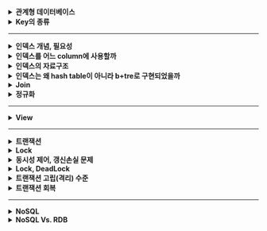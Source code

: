 
<details>
    <summary><b>관계형 데이터베이스</b></summary> 

## 정리
### 관계형 데이터베이스란?
- 데이터를 테이블에 저장하는 데이터베이스
- 데이터 구조가 명확하고, 변경될 여지가 없을 경우에 사용하면 좋다.
- Scale-up 만 가능하다.
#### 장점
- 데이터 분류, 정렬, 탐색 속도가 빠름
- 데이터의 무결성과 신뢰성 보장
- 정규화에 따른 갱신 비용이 적음
#### 단점
- 기존 작성된 스키마 수정이 어려움
- 데이터 베이스의 부하를 분석하기 어려움
- 빅데이터 처리시 비효율적
### 용어
- 열: 테이블에서 각각의 열은 유일한 이름을 가지고 있으며, 자신만의 타입으로 가지고 있다. 필드 또는 속성으로도 불린다.
- 행: 관계된 데이터의 묶음. 튜플 또는 레코드라고도 불린다.
- 값: 테이블에는 각각의 행과 열에 대응하는 값을 가진다.
- 키: 테이블에서 행의 식별자로 이용되는 열
- 관계: 테이블과 테이블과의 관계를 수에 따라 나타낸 것
    - 일대일 관계
    - 일대다 관계
    - 다대다 관계
- 스키마: 테이블을 설계하기 위한 메타데이터
### 파일시스템과 DBMS
#### 파일시스템
- 파일을 저장장치에 저장하고 사용하기 위한 규칙
- 구성요소는 순차적인 레코드들이며, 레코드는 파일을 다룰 때의 데이터 단위이다.
- 단점:
    - 데이터 종속성: data 가 변경될 때마다 프로그램 수정 필요
    - 데이터 중복성 & 비일관성: 중복된 데이터의 수정 시, 불일치 발생 가능
    - 데이터 접근이 어렵다.
    - 데이터 무결성: 데이터에 대한 제약 조건을 추가하기 어렵다.
    - 원자성 문제
    - 다중 사용자로에의한 동시 접근 안됨
    - 보안 문제: 세밀한 권한 설정이 어렵다.
## 예상 질문
- 관계형 데이터베이스에 대해 설명해주세요
- 장단점에 대해 설명해주세요
- RDBMS와 파일 시스템의 차이에 대해 설명해주세요
- RDB 의 크기를 확장하려면 어떻게 해야할까요?
## 참조
- https://velog.io/@csy9604/%EA%B4%80%EA%B3%84%ED%98%95-%EB%8D%B0%EC%9D%B4%ED%84%B0%EB%B2%A0%EC%9D%B4%EC%8A%A4-%EB%B9%84%EA%B4%80%EA%B3%84%ED%98%95-%EB%8D%B0%EC%9D%B4%ED%84%B0%EB%B2%A0%EC%9D%B4%EC%8A%A4
</details> 

<details>
    <summary><b>Key의 종류</b></summary> 

## 정리
### 키의 속성
- 유일성: 하나의 키 값으로 튜플을 유일하게 식별할 수 있는 성질
- 최소성: 키를 구성하는 속성들 중 꼭 필요한 최소한의 속성들로만 키를 구성하는 성질
### 슈퍼키
- 테이블에서 각 행을 유일하게 식별할 수 있는 속성들의 집합
- 유일성 O, 최소성 X
### 후보키
- 튜플들을 유일하게 식별하기 위해 사용되는 속성들의 부분집합
- 슈퍼키중 최소성을 만족하는 집합을 의미한다.
- 유일성 O, 최소성 O
- 모든 릴레이션은 하나 이상의 후보키를 가져야 한다.
### 기본키
- 후보키 중 선택된 속성
- 유일성 O, 최소성 O
- 중복된 값과 NULL 값이 허용되지 않는다.
- 자주 변경되는 값은 기본키로 적절하지 않다.
### 외래키
- 다른 릴레이션의 기본키를 참조하는 속성 또는 속성들의 집합
- 참조 테이블의 기본키에 없는 값은 외래키의 값으로 입력할 수 없다.
### 대체키
- 후보키에서 기본키를 제외한 나머지

## 예상 질문
- 키의 종류에 대해 간단하게 설명해주세요.
- 기본키와 대체키, 후보키에 대해 비교해주세요.
- 외래키의 제약에 대해 설명해주세요.
- 외래키에 NULL 값이 들어갈 수 있을까요?
- 기본키는 수정할 수 있을까요?
    - 변경될 수는 있지만 기본키가 변경됨으로써 기본키를 제외하고 나머지 속성이 같았던 튜플이 기본키를 바꿈으로써 중복이 될 수 있기 때문에 주의해야 합니다.
- PK 를 대체키로 사용하면 얻는 이점은 무엇이 있을까요?
    - 변경 가능성 제거
    - 성능 향상
    - 데이블 구조 간결
    - 데이터 무결성 보장
## 참조
- https://hyejin.tistory.com/m/118
- https://mangkyu.tistory.com/21
- https://mangkyu.tistory.com/287
</details> 

---

<details>
    <summary><b>인덱스 개념, 필요성</b></summary> 

## 정리
### 인덱스란?
- DBMS 에서 데이터의 조작 성능을 희생하고 그 대신 데이터의 읽기 속도를 높이는 기능
- 키 값을 중심으로 정렬되어 있다.
### 장단점
- 장점
    - 검색 속도 향상
- 단점
    - 인덱스를 관리하기 위한 추가 공간 및 작업 필요
### Inno DB (B-Tree) 에서의 인덱스
- 기본적으로 B-Tree 자료구조 사용
- PK 를 Clustered Index 로 사용
    - 만약 PK 를 지정하지 않으면, NOT NULL 인 UNIQUE 키를 Clustered Index 로 사용. 만약 이것도 없다면 hidden clustered index 를 생성.
    - PK 기반의 검색은 빠르나, 레코드의 저장이나 PK 값의 변경은 상대적으로 느림
#### Inno DB 의 Secondary Index 에 실제 레코드 주소가 들어가지 않는 이유는?
- 만약 실제 레코드 주소가 들어간다면, Clustered Index 의 키 값이 변경될 때마다 Secondary Index 에 있는 레코드 주소가 변경되어야 한다. 때문에 Secondary Index 에 실제 레코드 주소를 넣는 것이 아니라 `PK` 값을 저장한다.
#### Clustered Index vs Non-Clustered Index
- Clustered Index: 인덱스의 정렬 기준과 레코드의 정렬 기준이 같은 형태
    - 장점: PK 로 범위 검색 하는 경우 매우 빠르다.
    - 단점
        - Secondary Index 가 PK 를 갖고 있기 때문에 PK 가 커질 경우 전체적으로 인덱스의 크기가 커진다.
        - Secondary Index 로 검색할 때 PK 로 다시 한번 검색하기 때문에 처리 성능이 다소 느리다.
        - Secondary Index 가 PK 와 직접적으로 연관되어 있어 레코드를 삽입하거나 PK 를 변경할 때 처리 성능이 다소 느리다.
- Non-Clustered Index: 인덱스의 정렬 기준과 레코드의 정렬 기준이 다른 형태(보통 삽입된 순서로 저장됨)
#### 인덱스 키 관리 및 검색
- 키 추가
    - Inno DB 에서는 B-Tree 를 기반으로 하므로 노드를 새로 추가하는데 비용이 많이 든다.
    - 하지만 Inno DB 에서는 버퍼를 두어서 디스크 I/O 를 최대한 줄이는 방식을 이용한다.
        - INSERT 뿐만 아니라 UPDATE, DELETE 내용도 저장 (Change Buffer)
- 키 삭제
    - 해당 키값이 저장된 B-Tree 의 리프 노드를 찾아 삭제 마크.
    - 공간은 지워지지 않고 그대로 방치하거나 재활용됨
    - 레코드가 삭제될 경우 인덱스 트리에는 그대로 남아있으므로, 최악의 경우 인덱스 노드의 수가 레코드의 수보다 커져 인덱스를 활용하지 않는게 더 빠른 경우가 존재할 수 있다.
- 키 변경
    - 키 삭제 작업 후 삽입 작업 진행
- 키 검색
    - 100% 일치 또는 부등호 비교, 값의 앞부분이 일치하는 경우에 사용 가능
    - 값의 뒷부분이 일치하는 경우 인덱스 사용 불가능
    - 변형된 키 값의 경우 트리의 값들과 비교할 수 없기 때문에 인덱스 사용 불가능
## 예상 질문
- 인덱스에 대해 설명해주세요.
- 클러스터링 인덱스와 세컨더리 인덱스에 대해 설명해주세요.
- 인덱스를 설정한 것이 항상 빠를까요?
## 참조

</details> 

<details>
    <summary><b>인덱스를 어느 column에 사용할까</b></summary> 

## 정리
### 인덱스를 사용하면 좋은 경우
- 규모가 큰 테이블
- INSERT, UPDATE, DELETE 가 자주 발생하지 않는 컬럼
- JOIN 이나 WHERE, ORDER BY 에 자주 사용되는 컬럼
- 데이터 중복도가 낮은 컬럼
### 인덱스 키 선택 시 고려
#### 키 값의 크기
- Inno DB 에서 Disk I/O 를 하는 기본 단위를 Page 또는 Block 이라고 한다.
- Inno DB 에서 이 값은 16KB 로 고정되어 있다.
- Block 구조는 키 값과 자식 노드 주소로 구성된 노드의 집합체이다.
- 평균적으로 자식 노드 주소의 크기는 일정하므로 키 값에 따라 한 Block 에 들어갈 수 있는 노드의 개수가 정해진다.
- 따라서, 키 값이 커질 수록 한 Block 에 들어가는 노드는 적어지고, 같은 수의 노드를 읽어오기 위해 더 많은 Disk I/O 가 발생할 수 있다.
> 결론: 키 값이 커지면 더 많은 Disk I/O 가 발생할 수 있다.
#### 선택도(기수성)
- 선택도(기수성): 인덱스 키 값이 몇 종류로 구성되어 있는지
    - 전체 인덱스 키 값이 100개라고 가정하고, 10종류로 구성되어 있다고 하면 기수성은 10이다.
- 인덱스 키 값은 중복된 값이 많아지면 많아질수록 기수성과 선택도는 낮아진다.
- 선택도가 올라가면 검색 대상이 줄기 때문에 그만큼 빠르다.
- 성별같은거 고르면 안된다.
> 결론: 인덱스는 종류가 많은 열을 골라야 한다.
#### 읽어야 하는 레코드의 건수
- 인덱스를 통해 테이블의 레코드를 읽는 것은 인덱스를 거치지 않는 것보다 비용이 더 든다.
    - 인덱스 파일을 들렸다 하나의 레코드 데이터를 들고 올 때마다 Disk I/O 가 발생하기 때문
    - 반면 한 블록에 최대한 많은 레코드를 가져올 수 있다.
- 따라서 읽어야 하는 레코드 수가 20% 가 넘을 때는 인덱스를 사용하지 않고 직접 테이블을 모두 읽는 것이 효율적이다.
- 이 때는 옵티마이저에 의해 인덱스를 사용하지 않고 읽어온다.
> 결론: 읽어야 하는 레코드가 많으면 인덱스가 불리할 수 있다.
### PK 설정 시 고려해야 할 것
1. PK 는 되도록 검색에 자주 쓰이는 칼럼으로 사용하는 것이 좋다.
2. PK 는 반드시 명시하자
    - PK 가 없을 경우, 내부적으로 칼럼을 추가하는데 개발자가 이 컬럼을 통해 검색 쿼리를 할 수 없으므로 불이익이 크다.
3. 여러 칼럼의 복합으로 PK 를 설정하는 것보다 AUTO-INCREMENT 칼럼을 사용해보자.
    - 이와 같이 PK 의 크기가 크고 Secondary Index 를 사용한다면, 인조 식별자를 사용하는 것을 고려해보자.
### 다중 칼럼 인덱스
![Multi_Column_Index](images/Multi_Column_Index.png)
- 2개 이상의 컬럼을 포함하는 인덱스
- 다중 컬럼 인덱스에서 앞의 칼럼의 순서에 위의 칼럼의 순서가 영향을 받는다.
- 인덱스 내에서 각 칼럼의 위치가 중요하다.
### Unique Index
- MySQL 에서 Unique 키워드 사용시 자동으로 Index 설정이 된다.
- Null 은 특정 값이 아니므로 2개 이상 저장 가능하다.
    - Not Null 옵션 설정이 중요해보인다.
#### Unique Index vs Other Secondary Index
- 데이터 읽기
    - 읽어야 하는 레코드의 크기가 동일하다면 성능 차이는 거의 없다.
    - 일반적으로 읽어야 하는 레코드의 크기는 Unique 의 경우가 더 적다.
- 데이터 쓰기
    - Unique Index 의 경우 레코드를 추가할 때 중복된 값이 있는지 확인하는 과정이 추가적으로 들어간다.
        - 중복된 값을 확인하는 과정 때문에 버퍼를 이용하지 못한다. 따라서 Disk I/O 가 필수적으로 일어난다.
    - 따라서 Unique Index 가 다른 Secondary Index 에 비해 느리다.
    - MySQL 에서는 중복된 값을 체크할 때 읽기 잠금을 하고 쓰기를 할 때는 쓰기 잠금을 사용하는데 이 때 데드락이 자주 발생한다.
#### 사용 시 주의 사항
- 일반 인덱스와 Unique 를 같은 칼럼에 동시에 걸 필요는 없다. (동일한 역할을 수행하므로)
- 마찬가지로 PK 와 Unique 를 같은 컬럼에 동시에 걸 필요는 없다.
- 유일성이 필요하지 않다면 Unique 를 걸지 말고 일반 인덱스를 걸자
### 외래키
- 외래키 설정시 자동으로 인덱스가 생성된다.
#### Inno DB 외래키 관리
1. 참조되는 테이블(PK)이 쓰기 잠금 중일 때, 참조하는 테이블(FK)는 외래키에 대해 잠금 대기를 한다.
2. 참조되는 테이블이 쓰기 잠금중이어도 참조하는 테이블에서 외래키가 아닌 칼럼에 대해서는 잠금 대기를 하지 않는다.
    - 외래키가 아니면 락 해제를 기다리지 않음
> 외래키는 이처럼 잠금 경합이 발생할 수 있으므로 이를 고려해야 한다.
## 예상 질문
- 인덱스는 어느 경우에 사용하면 좋을까요?
- 왜 다중 컬럼 인덱스에서 인덱스를 설정할 때 칼럼의 순서가 중요할까요?
- Unique 와 Index 를 한 칼럼에 같이 할 경우 어떻게 되나요?
## 참조
- https://jjingho.tistory.com/170
</details> 

<details>
    <summary><b>인덱스의 자료구조</b></summary>

## 정리
### Hash Table
#### 특징
- 키 값을 해시 함수를 통해 변환하고 그 값을 인덱스로 활용한다.
- 인덱스를 통해 접근하므로 매우 빠른 검색을 지원한다.
    - 검색 시간: O(1)
- 장점
    - 키 값과 상관없이 인덱스의 크기가 작다.
    - 검색이 빠르다.
- 단점
    - 부등호 연산이나 정렬된 결과를 가져올 때는 적절하지 않다.
### B-Tree
#### 특징
- Balanced 트리 형태의 구조
- 노드의 구성 요소
    - 리프 노드: 인덱스 값 + 레코드 주소
    - 이외의 노드: 인덱스 값 + 자식 노드 주소
- Inno DB 에서는 B-Tree 자료구조를 사용한다.
- 부등호, 순차 검색 등에 적합하다.
    - 검색 시간: O(LogN)
#### 데이터 읽기
- 인덱스 레인지 스캔
    - 뒤의 두 방법보다 빠르다.
    - 범위가 결정된 인덱스를 읽는 방식
    - 시작 지점을 찾고 인덱스에 저장된 레코드 주소로 랜덤 I/O 를 실행해 데이터를 읽어온다. 이 과정을 끝 지점 인덱스까지 실행한다.
- 인덱스 풀 스캔
    - 인덱스의 처음부터 끝까지 모두 읽는 방식
    - 조건절에 사용된 칼럼이 인덱스의 첫 번째 칼럼이 아닐 경우 발생
        - 예) 인덱스는 (A, B, C) 칼럼의 순서대로 만들어져 있지만, 쿼리의 조건절은 B 나 C 칼럼으로 검색하는 경우
    - 테이블 풀 스캔보다는 적은 Disk I/O 를 발생시킨다.
    - 이 방식으로 사용하기 위해 인덱스를 설정하면 안된다.
- 루스 인덱스 스캔
    - 불필요한 인덱스는 무시하고 넘어가는 방식
    - GROUP BY 또는 집합 함수 중 MAX(), MIN() 함수에 대해 최적화하는 경우에 사용
- 인덱스 스킵 스캔
    - 인덱스의 여러 컬럼 중 뒤의 컬럼만으로 검색하는 경우에 옵티마이저에 의해 인덱스를 통해 검색하도록 쿼리를 최적화하는 방식
    - 예) (A, B) 가 하나의 인덱스라면, B로만 검색해도 인덱스를 사용하도록 쿼리 최적화가 된다.
## 예상 질문
- 
## 참조
- https://mangkyu.tistory.com/96
</details> 

<details>
    <summary><b>인덱스는 왜 hash table이 아니라 b+tre로 구현되었을까</b></summary> 

> b+tree 는 hash table 에 비해 동등 비교는 느리지만 이외의 모든 연산에 대해 유리합니다.
</details> 

<details>
    <summary><b>Join</b></summary> 

## 정리
### Join 이란?
- 두 개의 테이블을 서로 묶어서 하나의 결과를 만들어 내는 것
### Inner Join vs Outer Join
#### Inner Join
![inner_join](images/inner_join.png)
- 두 테이블에 모두 데이터가 있는 경우
- 일반적으로 조인이라고 하면 Inner Join 이다.
- 두 테이블의 순서를 바꾸어도 결과가 달라지지 않기 때문에 옵티마이저에 의해 최적화가 수행될 수 있다.
#### Outer Join
![outer_join](images/outer_join.png)
- Left Outer Join
    - 왼쪽 테이블의 모든 값이 출력되는 조인
- Right Outer Join
    - 오른쪽 테이블의 모든 값이 출력되는 조인
- Full Outer Join
    - 양쪽 테이블의 모든 값이 출력되는 조인
- 특징
    - MySQL 에서는 Full Outer Join 을 지원하지 않는다.
    - Outer Join 을 사용한 쿼리가 Inner Join 으로 실행되지 않도록 주의해야 한다.
        - 레코드가 없을 수도 있는 쪽의 테이블에 대한 조건은 On 절을 통해 명시하자 (Where 절에 명시 X)
        - 옵티마이저에 의해 Outer Join 을 Inner Join 으로 처리할 수 있다.
        - 아래와 같은 방식은 옵티마이저에 의해 Inner Join 으로 처리될 수 있다. -> On 절에 명시하거나 Inner Join 으로 사용하자
      ```mysql
      SELECT *
      FROM employees e 
        LEFT OUTER JOIN salaries s ON s.emp_no=e.emp_no
      WHERE s.salary > 5000;
      ```
#### 조인 관련 주의사항
- 실행 결과의 정렬 순서
    - 옵티마이저가 선택하는 실행 계획에 의존한 정렬은 피하는 것이 좋다.
    - 실행 계획은 언제 별경될지 알 수 없음
    - 반드시 `Order By` 절을 명시하자
- Inner Join 과 Outer Join 선택
    - 용도에 맞게 사용하자
    - 성능 차이는 거의 없으니 성능 때문에 선택하지는 말자
### Cross Join
- Cartesian Join 이라고도 한다.
- 한쪽 테이블의 모든 행과 다른 쪽 테이블의 모든 행을 조인시키는 기능
    - 연결 조건 없이 가져옴
- MySQL 에서는 Cross Join 과 Inner Join 이 같은 의미로 사용된다.
    - on 절이나 where 절에 조건이 적절히 있으면 Inner Join 으로 처리된다.
### Join 과 인덱스
- Driven Table vs Driving Table
    - Driven Table 은 이너 테이블이라고도 하며 나중에 접근되는 테이블이다. (이중 For 문에서 안에 있는 테이블)
    - Driving Table 은 아우터 테이블이라고 하며 먼저 접근되는 테이블이다. (이중 For 문에서 밖에 있는 테이블)
- 두 테이블을 Join 하는 경우 조건으로 제시하는 컬럼에 인덱스가 걸려있는지에 따라 성능이 달라진다.
  ```mysql
  SELECT *
  FROM employees e , salaries s 
  WHERE s.emp_no=e.emp_no;
  ```
    - 위와 같이 salaries 의 emp_no, employees 의 emp_no 에 인덱스가 걸려있는지가 성능에 중요
    - 만약 둘 다 걸려있다면?
        - 아무거나 이너 또는 아우터 테이블이 되도 됨
    - 하나만 걸려있다면?
        - 걸려있는 쪽이 이너 테이블이 되야함
        - 이너 테이블이면 해당 키를 가지고 인덱스 검색을 이너 테이블의 인덱스 파일에서 할 수 있다.
        - 만약 반대가 되면 테이블 풀 스캔을 해야 한다.
    - 둘 다 걸려있지 않다면?
        - 어느쪽이든 상관 없다.
        - 단 레코드가 적은 테이블이 이너 테이블이 되는 것이 좋다.
### Join 칼럼의 데이터 타입
- 조인을 위한 조건에서 데이터 타입을 일치시켜야 인덱스를 효율적으로 이용할 수 있다.
- 단, 다음의 경우에는 데이터 타입 불일치로 인한 영향이 없다.
    - CHAR vs VARCHAR
    - INT vs BIGINT (단 부호가 다르면 안됨)
    - DATE vs DATETIME
## 예상 질문
- Join 에 대해 설명해주세요
- Join 의 종류에 대해 설명해주세요
## 참조
- https://hongong.hanbit.co.kr/sql-%EA%B8%B0%EB%B3%B8-%EB%AC%B8%EB%B2%95-joininner-outer-cross-self-join/
</details> 

<details>
    <summary><b>정규화</b></summary> 

## 정리
### 이상 현상
#### 삭제 이상
- 튜플 삭제 시 같이 저장된 다른 데이터까지 연쇄적으로 삭제되는 현상
#### 삽입 이상
- 튜플 삽입 시 특정 속성에 해당하는 값이 없어 NULL 을 입력해야 하는 현상
#### 수정 이상
- 튜플 수정 시 중복된 데이터의 일부만 수정되어 일어나는 데이터 불일치 현상
### 정규화
- 이상 현상이 발생하는 테이블을 분해하여 이상 현상을 없애는 것
#### 제1정규화
- 모든 속성은 반드시 하나의 값을 가져야 한다.
- 하나의 속성에 여러 개의 값을 저장하거나 하나의 엔티티에 똑같은 성격의 속성이 여러번 나열되면 안된다.
- 반복된 성격의 속성을 별도의 자식 엔티티로 분리
#### 제2정규화
- 식별자 일부에 종속되는 속성은 제거되어야 한다. (제1정규화는 만족하고,)
- 테이블의 식별자가 여러개(복합키)이고, 식별자가 모든 속성을 식별할 수 있어야 한다.
    - 식별자의 일부 (여러개중 일부)가 어떤 속성을 식별하면 안된다.
    - 아래 그림에서 기본키를 이루는 과목이 지도 교수를 식별하고 있으므로 제2정규화 대상이다.
      ![제2정규화](images/제2정규화.png)
- 조회 성능 향상을 위해 일부 속성을 복사하는 형태로 반정규화할 수도 있다.
    - 하지만 정규화를 수행하기 전에 반정규화를 먼저 수행하지는 말자
#### 제3정규화
- 제2정규화는 만족하고, 기본키를 제외한 속성들 간의 이행 종속성이 없어야 한다.
    - 이행 종속: A->B, B->C 일 때, A->C 가 성립하는 것
    - 식별자 외의 속성간에 종속 관계가 존재하면 안된다.
    - 아래의 예에서는 강좌 이름이 수강료를 결정하고 있다. 따라서 강좌 이름과 수강료는 따로 테이블을 분리해야 한다.
      ![img.png](images/제3정규화.png)
#### BCNF
- 제 3정규형을 만족하고, 모든 결정자는 후보키 집합에 속해야 한다.
    - 결정자: 속성 A 의 값을 알면 다른 속성 B 의 값이 유일하게 결정될 때, A 가 B 의 결정자라고 한다.
    - 아래 상황에서 후보키가 아닌 교수가 특강 이름을 결정하고 있다 이 경우 특강 이름과 교수를 다른 테이블로 분리해야 한다.
      ![img.png](images/BCNF.png)
#### 정규화 장단점
- 장점
    - 데이터베이스 변경 시 이상 현상을 제거할 수 있다.
    - 새로운 데이터 형의 추가로 인한 확장 시, 그 구조를 변경하지 않아도 되거나 일부만 변경해도 된다.
- 단점
    - 테이블 분해로 인한 Join 연산이 많아지게 된다.
### 반정규화
- 정규화로 인한 성능저하가 발생했을 때 테이블을 다시 합치거나 컬럼을 복사하는 등의 처리를 하여 성능을 최적화하는 방법
- 반정규화된 컬럼을 동기화하는 것이 중요하다.
    - 그만큼 작업 부하가 커지고, 최대한 배치 형태로 실행하거나 백그라운드 작업으로 처리하는 것이 좋다.
## 예상 질문
- 이상 현상에 대해 설명해주세요
- 제1정규화에 대해 설명해주세요
- 제2정규화에 대해 설명해주세요
- 제3정규화에 대해 설명해주세요
- BCNF 에 대해 설명해주세요
- 정규화를 적용한 경험에 대해 말해주세요
## 참조
- https://mangkyu.tistory.com/28
- https://code-lab1.tistory.com/48
</details> 

---

<details>
    <summary><b>View</b></summary> 

## 정리
### View 란?
- 일종의 가상 테이블로서 실제로는 데이터를 저장하지 않고 데이터를 보여주는 역할을 수행합니다.
- view 조회 시 저장된 쿼리가 실행된다.
- 장점
    - 특정 사용자에게 테이블 전체가 아닌 필요한 필드만 보여줄 수 있다.
    - 복잡한 쿼리를 단순화 하여 사용할 수 있다.
    - 쿼리를 재사용할 수 있다.
- 단점
    - 한번 정의된 뷰는 변경할 수 없다.
    - 삽입, 삭제, 갱신 작업에 많은 제한 사항을 가진다.
    - 자신만의 인덱스를 가질 수 없다.
## 예상 질문
- 
## 참조
</details> 

---

<details>
    <summary><b>트랜잭션</b></summary> 

## 정리
### 트랜잭션이란?
- 데이터베이스의 상태를 변화시키는 하나의 논리적 기능을 수행하기 위한 작업의 단위
    - 장애가 일어날 때 복구의 단위
- Commit
    - 데이터베이스의 상태 변화가 완료된 것을 알리는 것
- Rollback
    - 트랜잭션이 비정상적으로 종료되어 데이터베이스의 일관성을 깨뜨렸을 때, 수행했던 연산을 취소하는 것
### ACID
#### 원자성(Atomic)
- 트랜잭션에 포함된 작업은 전부 수행되거나 전부 수행되지 않아야 한다.
- DBMS 는 원자성을 유지하기 위해 복구 관리자 프로그램을 작동
#### 일관성(Consistency)
- 트랜잭션을 수행하기 전이나 후나 데이터베이스는 항상 일관되게 처리해야 한다.
- DBMS 는 일관성을 유지하기 위해 동시성 제어 알고리즘과 무결성 제약조건을 활용함
#### 고립성(Isolation)
- 수행중인 트랜잭션에 다른 트랜잭션이 끼어들어 변경중인 데이터 값을 훼손하지 않아야 한다.
- DBMS 는 고립성을 유지하기 위해 동시성 제어 알고리즘을 작동
- 관련한 문제들
    - Dirty Read
        - 다른 트랜잭션에 의해 수정되었지만 아직 커밋되지 않은 데이터를 읽는 것
    - Non-Repeatable Read
        - 한 트랜잭션에서 같은 행을 두 번 읽었을 때 값이 없거나 결과가 다르게 나타나는 것
    - Phantom Read
        - 한 트랜잭션 내에서 같은 쿼리를 수행할때, 쿼리 결과가 달라지는 것
#### 지속성(Durability)
- 수행을 성공적으로 완료한 트랜잭션은 변경한 데이터를 영구히 저장해야 한다.
- DBMS 는 지속성을 유지하기 위해 복구 관리자 프로그램 이용
### 트랜잭션의 상태
- Active: 트랜잭션이 실행중인 상태
- Partially Committed: 마지막 연산까지 실행시킨 직후 상태, 실패 또는 완료로 전이됨
- Committed: 트랜잭션이 성공적으로 종료
- Failed: 트랜잭션이 비정상적으로 종료되어 중단된 상태
- Aborted: Rollback 을 수행하는 상태
## 예상 질문
- 
## 참조
- https://mangkyu.tistory.com/30
</details> 

<details>
    <summary><b>Lock</b></summary> 

## 정리
### Lock 이란?
- 여러 사용자들이 같은 데이터를 동시에 접근하는 상황에서 데이터의 무결성과 일관성을 지키기 위해 사용하는 방법
### 설정 범위
- 데이터베이스
    - 전체 데이터베이스를 기준으로 락
    - 하나의 세션만 DB 에 접근 가능
- 테이블
    - 테이블 단위로 설정되는 락
    - 명시적으로 설정할 수도 있고, 묵시적으로 DDL 이 실행될 때 설정될 수도 있다.
- 행
    - DML 에 대한 락을 수행
### 종류
#### 공유 락
- 데이터를 변경하지 않는 읽기 명령에 대해 주어지는 락. Read Lock 이라고도 한다.
- 여러 사용자가 동시에 데이터를 읽어도 데이터 일관성에는 아무런 영향을 주지 않기 때문에 공유 락끼리는 동시에 접근 가능
- 공유락이 설정된 데이터에 베타 락이 접근할 수는 없다.
#### 베타 락
- 데이터에 변경을 가하는 명령들에 주어지는 락. Write Lock 이라고도 한다.
- 다른 세션이 해당 자원에 접근하는 것을 막는다.
### 비관적 락 vs 낙관적 락
#### 비관적 락
- 현재 트랜잭션에서 변경하고자 하는 레코드에 대해 잠금을 획득하고 변경 작업을 처리하는 방식
#### 낙관적 락
- 각 트랜잭션이 같은 레코드를 변경할 가능성이 희박할 것이라고 가정한다.
- 우선 변경 작업을 수행하고 마지막에 잠금 충돌이 있었는지 확인해 문제가 있으면 Rollback 하는 방식
- Rollback 처리는 개발자의 몫이다.
- 버전 관리 기능을 통해 트랜잭션 격리성 관리
#### 판단 기준
- 수정 비율이 높다면 비관적 락, 읽기 비중이 높다면 낙관적 락을 사용한다.
## 예상 질문
-  
## 참조
- https://sewonzzang.tistory.com/76
</details> 

<details>
    <summary><b>동시성 제어, 갱신손실 문제</b></summary> 

## 정리
### 동시성 제어란?
- 동시에 실행되는 여러 트랜잭션이 작업을 성공적으로 마칠 수 있도록 트랜잭션의 실행 순서를 제어하는 기법
### 갱신 손실
- 한 트랜잭션이 갱신한 내용을 다른 트랜잭션이 덮어써 갱신한 내용이 없어지는 것
### Schedule
- 트랜잭션들은 여러 연산들로 이루어져있는데, 그 트랜잭션들의 연산을 시간을 기준으로 실행 순서를 나타낸 것
## 예상 질문
- 동시성 제어에 대해 설명해주세요
- 갱신 손실은 뭔가요?
## 참조
</details>

<details>
    <summary><b>Lock, DeadLock</b></summary> 

## 정리
### Lock
- 동일한 데이터에 병렬적인 접근을 제어하는 것
### DeadLock
![deadlock](images/deadlock.png)
- 두 개 이상의 트랜잭션이 각자 데이터에 대한 락을 걸어놓고, 상대방 데이터에 대한 락을 요청할 경우 무한 대기에 빠지는 현상
### 블로킹
- 한 트랜잭션이 처리될 때 락을 걸면, 이 락이 해제되기 전까지 자원을 접근할 수 없는 현상
### 2단계 락킹
- 트랜잭션들이 병렬적으로 실행될 때 데이터의 일관성을 깨지지 않게 하기 위해 로킹 단계를 2개로 나누는 방법
#### 확장 단계(Growing Phase)
- 트랜잭션이 락을 얻는 단계
- 락을 해제하지 못함
#### 축소 단계(Shrinking Phase)
- 락을 해제하는 단계
- 락을 얻지 못함
## 예상 질문
- 락킹에 대해 설명해주세요
- 락을 사용할 때 발생할 수 있는 문제에 대해 설명해주세요
- 2단계 락킹에 대해 설명해주세요
## 참조
</details>

<details>
    <summary><b>트랜잭션 고립(격리) 수준</b></summary> 

## 정리
### 트랜잭션 고립 수준
- 트랜잭션을 병렬적으로 실행시키면서 락보다 좀 더 완화된 방법으로 문제를 해결하기 위해 제공되는 명령어
#### Read Uncommitted
- 자신의 데이터에 공유락을 걸지 않는 방식. 배타락은 건다.
- 다른 트랜잭션의 데이터에 락이 결려있는지 상관없이 접근
- 발생할 수 있는 문제점
    - Dirty Read, Unrepeatable read, Phantom read
#### Read Committed
- 자신의 데이터에 공유락을 걸지만 트랜잭션이 끝나기 전에도 해지가 가능한 방식
- 다른 트랜잭션의 데이터가 공유락이 걸려있으면 접근 가능. 배타락은 접근 불가능 (락 호환성 규칙 적용)
- 발생할 수 있는 문제점
    - Unrepeatable read, Phantom read
#### Repeatable Read
- 자신의 데이터에 공유락과 배타락을 걸며, 트랜잭션이 끝날 때까지 유지하는 방식
- 다른 트랜잭션의 데이터는 락 호환성을 적용하여 접근
    - 수정, 삭제 불가능
    - 삽입은 가능
- 발생할 수 있는 문제점
    - Phantom read
#### Serializable
- 실행중인 트랜잭션은 다른 트랜잭션으로부터 완벽하게 분리
- 다른 트랜잭션의 데이터는 락 호환성을 적용하여 접근
    - 삽입, 수정, 삭제 불가능
### MVCC 란?
- 동시 접근을 허용하는 데이터베이스에서 동시성을 제어하기 위해 사용하는 방법
- 데이터에 접근하는 사용자는 접근한 시점에 데이터베이스의 Snapshot 을 찍는다.
    - 이 스냅샷 데이터에 대한 변경이 완료될 때까지의 변경사항은 다른 데이터베이스 사용자가 볼 수 없다.
- 잠금을 필요로 하지 않기 때문에 매우 빠르다.
- 사용하지 않는 데이터가 계속 쌓이므로 데이터를 정리하는 시스템이 필요
- 데이터 버전이 충돌하면 애플리케이션 영역에서 문제를 해결해야 함
### MVCC vs 락
- 낙관적 락과 비관적 락은 다른 트랜잭션이 수정하는 것 자체를 막는다. 반면 MVCC 는 다른 트랜잭션이 수정하는 것 자체는 막지 못하고 항상 일관된 읽기를 위해서 사용된다. 따라서 갱실 손실 문제를 해결하기 위해 락을 사용한다.
### 낙관적락 vs Repeatable Read
- 읽기 비율이 높은 경우 트랜잭션을 블로킹 하지 않는 낙관적 락을 사용하는 것이 좋다.
## 예상 질문
- 트랜잭션의 고립 수준에 대해 설명해주세요
- 낙관적 락과 Repeatable Read 을 비교해주세요
## 참조
- https://velog.io/@meme2367/%EB%A9%B4%EC%A0%91-%EC%A4%80%EB%B9%84-%EB%82%99%EA%B4%80%EC%A0%81-%EB%9D%BD-%EB%B9%84%EA%B4%80%EC%A0%81-%EB%9D%BD-MVCC-Repeatable-Read-Non-Blocking
</details> 

<details>
    <summary><b>트랜잭션 회복</b></summary> 

## 정리
### 장애의 유형
- 트랜잭션 실패
    - 트랜잭션이 논리적인 오류로 발생할 수 있는 오류 상황
- 시스템 장애
    - 하드웨어나 소프트웨어에 문제가 생겨 발생하는 상황
- 디스크 장애
    - 디스크의 손상으로 인해 발생하는 상황
### 회복
- 데이터베이스를 장애가 발생하기 이전 상태로 복구하는 것
- 데이터베이스를 복제하는 방법과 로그 파일을 통해 복구하는 방식이 있다.
### 로그
- 데이터베이스에 일어난 활동들을 기록한 파일
- 데이터 복구를 할 때 로그 파일을 이용한다.
    - Undo: 트랜잭션에서 접근한 데이터의 값을 이전의 값으로 되돌리는 것
    - Redo: 트랜잭션에서 변경한 데이터로 다시 시록하는 것
    - 목적:
        - Redo
            - 트랜잭션은 정상적으로 해지만 디스크에 제대로 값이 반영이 안됐을 때 사용
            - 장애가 발생해서 로그만 남은 경우
            - 성능 향상을 위한 데이터 버퍼링을 할 때 디비에 반영할 때
        - Undo
            - Rollback 을 할 경우
            - Redo 를 통해 트랜잭션을 복구할 경우 복구 과정 이전에 Undo 진행
            - 변경 사항을 커밋하지 않았을 때 사용
### 로그 기반 회복
#### 즉시 갱신
- 트랜잭션 완료 이전에 발생한 변경 내용을 로그 파일에 저장하고 이를 즉시 데이터베이스에 반영하는 방식
#### 지연 갱신
- 트랜잭션에서 발생한 변경사항을 로그 파일에 저장하다가 커밋이 발생하면 데이터베이스에 저장하는 방식
### 체크포인트
- 장애가 발생한 경우 체크포인트 이전에 처리된 트랜잭션은 제외하고 이후에 처리된 트랜잭션에 대해서만 회복 작업을 진행하는 방식
- 회복 시 많은 양의 로그를 검색하고 갱신하는 시간을 줄일 수 있다.
## 예상 질문
- 트랜잭션의 회복에 대해 설명해주세요
- 로그 방식 회복에 대해 설명해주세요
- 체크포인트를 사용하는 이유에 대해 설명해주세요
## 참조
- https://rebro.kr/165
- https://mangkyu.tistory.com/30
</details> 

--- 

<details>
    <summary><b>NoSQL</b></summary> 

## 정리
### NoSQL 이란?
- 스키마가 없거나 느슨한 스키마로 데이터 간의 관계없이 자유로운 형태로 데이터를 저장하는 데이터베이스
- 수평적 확장 가능
    - 대용량 데이터 저장 가능
- 분산형 구조
- 데이터의 읽기는 자주 하지만 변경은 자주 없는 경우 사용
### 장단점
#### 장점
- RDBMS 에 비해 저렴한 비용으로 분산 처리와 병렬 처리 가능
- 설계 비용 감소
- Big Data 처리 효율적
#### 단점
- 데이터 업데이트 중 장애가 발생하면 데이터 손실 발생
- 많은 인덱스를 사용하면 충분한 메모리가 필요
- 데이터 일관성이 항상 보장되지 않음
### 종류
#### Key-Value
- 키 밸류 형태
- Redis, Oracle NoSQL Database
#### Wide-Column Datase
- 행마다 키와 해당 값을 저장할 때마다 각각 다른 값의 다른 수의 스키마를 가질 수 있다.
- Hbase, GoogleBigTable
#### Document Database
- 테이블의 스키마가 유동적이다. XML, JSON 과 같은 문서 형태로 저장
- MongoDB, CouchDB
#### Graph Datase
- 데이터를 노드 표현하여 노드 사이의 관계를 정의하는 데이터베이스
- Neo4j, BlazeGraph
## 예상 질문
- NoSQL 에 대해 설명해주세요
## 참조
</details>

<details>
    <summary><b>NoSQL Vs. RDB</b></summary> 

## 정리
### 장단점
#### RDB
- 장점
    - 명확한 데이터 구조 보장
    - 중복 없음
- 단점
    - 시스템이 커질 경우 복잡한 쿼리가 많아진다.
    - Scale-Up 만 지원하기 때문에 비용이 많이 든다.
    - 스키마 변경이 어렵다.
#### NoSQL
- 장점
    - 자유로운 데이터 구조
    - 데이터 구조 변경이 자유롭다.
    - Scale-Out, Scale-Up 가능
- 단점
    - 데이터 중복 발생. 수정할 경우 모든 컬렉션에 수정 작업 필요
    - 명확한 데이터 구조를 보장하지 않음
### 사용처
- RDB
    - 데이터가 변경이 많이 되는 경우
    - 중복된 데이터가 없어야 하는 경우
- NoSQL
    - 정확한 데이터 구조를 알 수 없는 경우
    - 데이터 변경이 많이 없는 경우
    - 많은 데이터를 저장하는 경우
## 예상 질문
- NoSQL 과 RDB 를 비교해주세요
## 참조
- https://khj93.tistory.com/entry/Database-RDBMS%EC%99%80-NOSQL-%EC%B0%A8%EC%9D%B4%EC%A0%90
</details>